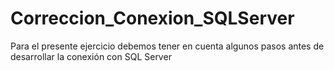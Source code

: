 # Correccion_Conexion_SQLServer

Para el presente ejercicio debemos tener en cuenta algunos pasos antes de desarrollar la conexión con SQL Server
